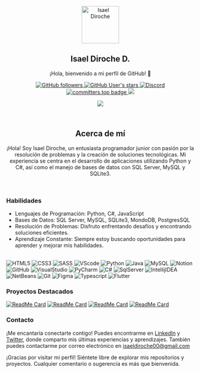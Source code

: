 
<p align="center">
 <img width="100px" src="https://avatars.githubusercontent.com/u/84982242?v=4" align="center" alt="Isael Diroche" />
 <h2 align="center">Isael Diroche D.</h2>
 <p align="center">¡Hola, bienvenido a mi perfil de GitHub! 👋</p>
</p>

  <p align="center">
    <a href="https://github.com/isael-Diroche?tab=followers">
      <img alt="GitHub followers" src="https://img.shields.io/github/followers/isael-diroche?label=Followers&logo=person">
    </a>
    <a href="https://codecov.io/gh/anuraghazra/github-readme-stats">
      <img alt="GitHub User's stars" src="https://img.shields.io/github/stars/isael-diroche?logo=star">
    </a>
    <a href="https://discord.gg/jrCJY2h6XR">
      <img alt="Discord" src="https://img.shields.io/discord/847910520086331432?logo=discord&logoColor=white&label=Discord&color=transparent">
    </a>
    <a href="https://user-badge.committers.top/dominican_republic/isael-Diroche">
      <img src="https://user-badge.committers.top/dominican_republic/isael-Diroche.svg" alt="committers.top badge" />
    </a>
    <a href="https://visitcount.itsvg.in">
      <img src="https://visitcount.itsvg.in/api?id=isael-Diroche&label=Visitas&color=0&icon=0&pretty=true" />
    </a>
  </p>

<div align="center">
  
![](https://github-readme-streak-stats.herokuapp.com/?user=isael-diroche&theme=dark&hide_border=false)

</div>
</br>

<h2 align="center">Acerca de mí</h2>
<p align="center">¡Hola! Soy Isael Diroche, un entusiasta programador junior con pasión por la resolución de problemas y la creación de soluciones tecnológicas. Mi experiencia se centra en el desarrollo de aplicaciones utilizando Python y C#, así como el manejo de bases de datos con SQL Server, MySQL y SQLite3.</p>
</br>

<h3 align="left">Habilidades</h3>
<p align="left">
  
- Lenguajes de Programación: Python, C#, JavaScript
- Bases de Datos: SQL Server, MySQL, SQLite3, MondoDB, PostgresSQL
- Resolución de Problemas: Disfruto enfrentando desafíos y encontrando soluciones eficientes.
- Aprendizaje Constante: Siempre estoy buscando oportunidades para aprender y mejorar mis habilidades.
  </br>
   </br>
</p>

![HTML5](https://img.shields.io/badge/-HTML5-E34F26?style=for-the-badge&logo=html5&logoColor=white)
![CSS3](https://img.shields.io/badge/-CSS3-1572B6?style=for-the-badge&logo=css3&logoColor=white)
![SASS](https://img.shields.io/badge/Sass-CC6699?style=for-the-badge&logo=sass&logoColor=white)
![VScode](https://img.shields.io/badge/-Vscode-blue?style=for-the-badge&logo=visualstudiocode)
![Python](https://img.shields.io/badge/-Python-succes?style=for-the-badge&logo=python)
![Java](https://img.shields.io/badge/-java-red?style=for-the-badge&logo=java)
![MySQL](https://img.shields.io/badge/-MySQL-blue?style=for-the-badge&logo=mysql)
![Notion](https://img.shields.io/badge/Notion-%23000000.svg?style=for-the-badge&logo=notion&logoColor=white)
![GitHub](https://img.shields.io/badge/-GitHub-black?style=for-the-badge&logo=github)
![VisualStudio](https://img.shields.io/badge/-VisualStudio-blueviolet?style=for-the-badge&logo=visualstudio)
![PyCharm](https://img.shields.io/badge/-Pycharm-green?style=for-the-badge&logo=Pycharm)
![C#](https://img.shields.io/badge/-Csharp-blue?style=for-the-badge&logo=csharp)
![SqlServer](https://img.shields.io/badge/-SqlServer-red?style=for-the-badge&logo=microsoftsqlserver)
![IntellijIDEA](https://img.shields.io/badge/-IntellijIDEA-blueviolet?style=for-the-badge&logo=intellijidea)
![NetBeans](https://img.shields.io/badge/-NetBeans-black?style=for-the-badge&logo=apachenetbeanside)
![Git](https://img.shields.io/badge/-Git-red?style=for-the-badge&logo=git&logoColor=white)
![Figma](https://img.shields.io/badge/-Figma-Black?style=for-the-badge&logo=figma)
![Typescript](https://img.shields.io/badge/-Typescript-blue?style=for-the-badge&logo=typescript)
![Flutter](https://img.shields.io/badge/Flutter-%2302569B.svg?style=for-the-badge&logo=Flutter&logoColor=white)

<h3 align="left">Proyectos Destacados</h3>

 <div align="left">

[![ReadMe Card](https://github-readme-stats.vercel.app/api/pin/?username=Isael-Diroche&repo=GrupoSoftware&theme=merko "GrupoSoftware")](https://github.com/Isael-Diroche/GrupoSoftware)
[![ReadMe Card](https://github-readme-stats.vercel.app/api/pin/?username=Isael-Diroche&repo=TeleHelpBot&theme=merko "TeleHelpBot")](https://github.com/Isael-Diroche/TeleHelpBot)
[![ReadMe Card](https://github-readme-stats.vercel.app/api/pin/?username=Isael-Diroche&repo=TechSolutionsID&theme=merko "TechSolutionsID")](https://github.com/Isael-Diroche/TechSolutionsID)                 [![ReadMe Card](https://github-readme-stats.vercel.app/api/pin/?username=Isael-Diroche&repo=VisitorRegister&theme=merko "VisitorRegister")](https://github.com/Isael-Diroche/VisitorRegister)
 </div>




<h3 align="left">Contacto</h3>

¡Me encantaría conectarte contigo! Puedes encontrarme en [LinkedIn](enlace-a-tu-perfil-de-LinkedIn) y [Twitter](enlace-a-tu-perfil-de-Twitter), donde comparto mis últimas experiencias y aprendizajes. También puedes contactarme por correo electrónico en isaeldiroche00@gmail.com

¡Gracias por visitar mi perfil! Siéntete libre de explorar mis repositorios y proyectos. Cualquier comentario o sugerencia es más que bienvenida.
